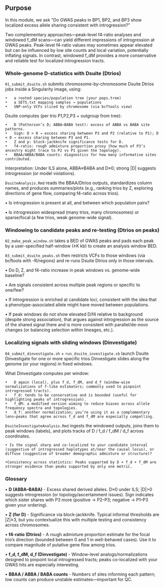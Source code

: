 ## Purpose

In this module, we ask "Do GWAS peaks in BP1, BP2, and BP3 show localized excess allele sharing consistent with introgression?"

Two complementary approaches—peak-level f4-ratio analyses and windowed f_dM scans—can yield different impressions of introgression at GWAS peaks. Peak-level f4-ratio values may sometimes appear elevated but can be influenced by low site counts and local variation, potentially inflating signals. In contrast, windowed f_dM provides a more conservative and reliable test for localized introgression tracts.

### Whole-genome D-statistics with Dsuite (Dtrios)

`01_submit_dsuite.sh` submits chromosome-by-chromosome Dsuite Dtrios jobs inside a Singularity image, using:

    •   a rooted species/population tree (your pops.tree)
    •	a SETS.txt mapping samples → populations
    •	SNP-only VCFs sliced by chromosome (via bcftools view)

Dsuite computes (per trio P1,P2,P3 + outgroup from tree):

    •	D (Patterson’s D; ABBA–BABA test): excess of ABBA vs BABA site patterns.
    •	Sign: D > 0 → excess sharing between P3 and P2 (relative to P1); D < 0 → excess sharing between P3 and P1.
    •	Z and p: block-jackknife significance tests for D.
    •	f4-ratio: rough admixture proportion proxy (how much of P3’s ancestry might trace to P2 vs P1 given the topology).
    •	BBAA/ABBA/BABA counts: diagnostics for how many informative sites contributed.

Interpretation: Under ILS alone, ABBA≈BABA and D≈0; strong |D| suggests introgression (or model violations).

`DsuiteAnalysis.Rmd` reads the BBAA/Dtrios outputs, standardizes column names, and produces summaries/plots (e.g., ranking trios by Z, exploring directions of gene flow, comparing f4-ratio across trios).

• Is introgression is present at all, and between which population pairs?

• Is introgression widespread (many trios, many chromosomes) or sparse/focal (a few trios, weak genome-wide signal).

### Windowing to candidate peaks and re-testing (Dtrios on peaks)

`02_make_peak_window.sh` takes a BED of GWAS peaks and pads each peak by a user-specified half-window (±K kb) to create an analysis window BED.

`03_submit_dsuite_peaks.sh` then restricts VCFs to those windows (via bcftools with -R/regions) and re-runs Dsuite Dtrios only in those intervals.

• Do D, Z, and f4-ratio increase in peak windows vs. genome-wide baseline?

• Are signals consistent across multiple peak regions or specific to one/few?

• If introgression is enriched at candidate loci, consistent with the idea that a phenotype-associated allele might have moved between populations.

• If peak windows do not show elevated D/f4 relative to background (despite strong association), that argues against introgression as the source of the shared signal there and is more consistent with parallel/de-novo changes (or balancing selection within lineages, etc.).

### Localizing signals with sliding windows (Dinvestigate)

`04_submit_dinvestigate.sh` + `run_dsuite_investigate.sb` launch Dsuite Dinvestigate for one or more specific trios Dinvestigate slides along the genome (or your regions) in fixed windows.

What Dinvestigate computes per window:

    •	D again (local), plus f_d, f_dM, and d_f (window-wise normalizations of f-like estimators; commonly used to pinpoint introgressed tracts).
    •	f_d: tends to be conservative and is bounded (useful for highlighting peaks of introgression).
    •	f_dM: a modified version aiming to reduce biases across allele frequency spectra and topologies.
    •	d_f: another normalization; you’re using it as a complementary lens—peaks that agree across f_d and f_dM are especially compelling.

`DsuiteInvestigateAnalysis.Rmd` ingests the windowed outputs, joins them to peak windows (labels), and plots tracks of D / f_d / f_dM / d_f across coordinates.

    • Is the signal sharp and co-localized to your candidate interval (suggestive of introgressed haplotypes at/near the causal locus), or diffuse (suggestive of broader demographic admixture or structure)?

    •Consistency across statistics: Peaks supported by D + f_d + f_dM are stronger evidence than peaks supported by only one metric.

### Glossary

• **D (ABBA–BABA)** - Excess shared derived alleles. D≈0 under ILS; |D|>0 suggests introgression (or topology/ascertainment issues). Sign indicates which sister shares with P3 more (positive → P2–P3; negative → P1–P3 given your ordering).

• **Z (for D)** - Significance via block-jackknife. Typical informal thresholds are |Z|≥3, but you contextualize this with multiple testing and consistency across chromosomes.

• **f4-ratio (Dtrios)** - A rough admixture proportion estimate for the focal trio’s direction (bounded between 0 and 1 in well-behaved cases). Use it to compare magnitude of putative gene flow among trios.

• **f_d, f_dM, d_f (Dinvestigate)** - Window-level analogs/normalizations designed to pinpoint local introgressed tracts; peaks co-localized with your GWAS hits are especially interesting.

• **BBAA / ABBA / BABA counts** - Numbers of sites informing each pattern; low counts can produce unstable estimates—important for QC.

